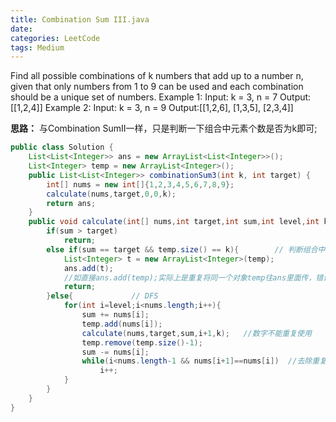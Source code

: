 ```yaml
---
title: Combination Sum III.java
date: 
categories: LeetCode
tags: Medium
---
```

Find all possible combinations of k numbers that add up to a number n, given that only numbers from 1 to 9 can be used and each combination should be a unique set of numbers.
Example 1:
Input: k = 3, n = 7
Output:[[1,2,4]]
Example 2:
Input: k = 3, n = 9
Output:[[1,2,6], [1,3,5], [2,3,4]]
<!-- more -->
**思路：**
与Combination SumII一样，只是判断一下组合中元素个数是否为k即可;

``` java
public class Solution {
    List<List<Integer>> ans = new ArrayList<List<Integer>>();
	List<Integer> temp = new ArrayList<Integer>();
    public List<List<Integer>> combinationSum3(int k, int target) {
		int[] nums = new int[]{1,2,3,4,5,6,7,8,9};
		calculate(nums,target,0,0,k);
		return ans;
    }
	public void calculate(int[] nums,int target,int sum,int level,int k){
		if(sum > target)
			return;
		else if(sum == target && temp.size() == k){        // 判断组合中元素个数是否为k
			List<Integer> t = new ArrayList<Integer>(temp); 
			ans.add(t);                                     
			//如直接ans.add(temp);实际上是重复将同一个对象temp往ans里面传，错误。
			return;
		}else{             // DFS
			for(int i=level;i<nums.length;i++){
				sum += nums[i];
				temp.add(nums[i]);
				calculate(nums,target,sum,i+1,k);   //数字不能重复使用
				temp.remove(temp.size()-1);
				sum -= nums[i];
				while(i<nums.length-1 && nums[i+1]==nums[i])  //去除重复的组合
					i++;  
			}
		}
	}
}
```